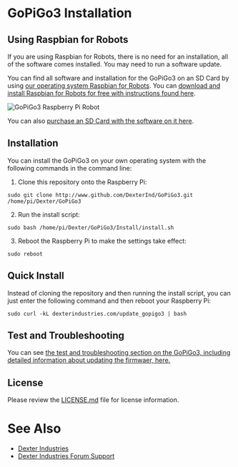 # GoPiGo3 Installation

## Using Raspbian for Robots

If you are using Raspbian for Robots, there is no need for an installation, all of the software comes installed.  You may need to run a software update.  

You can find all software and installation for the GoPiGo3 on an SD Card by using [our operating system Raspbian for Robots](https://www.dexterindustries.com/raspberry-pi-robot-software/).  You can [download and install Raspbian for Robots for free with instructions found here](https://www.dexterindustries.com/howto/install-raspbian-for-robots-image-on-an-sd-card/).  

![ GoPiGo3 Raspberry Pi Robot ](https://raw.githubusercontent.com/DexterInd/GoPiGo3/master/GoPiGo3_Raspberry_Pi_Robot_With_Eyes.jpg)

You can also [purchase an SD Card with the software on it here](https://www.dexterindustries.com/shop/sd-card-raspbian-wheezy-image-for-raspberry-pi/).  

## Installation
You can install the GoPiGo3 on your own operating system with the following commands in the command line:
1. Clone this repository onto the Raspberry Pi:
```
sudo git clone http://www.github.com/DexterInd/GoPiGo3.git /home/pi/Dexter/GoPiGo3
```
2. Run the install script:
```
sudo bash /home/pi/Dexter/GoPiGo3/Install/install.sh
```
3. Reboot the Raspberry Pi to make the settings take effect:
```
sudo reboot
```

## Quick Install

Instead of cloning the repository and then running the install script, you can just enter the following command and then reboot your Raspberry Pi:
```
sudo curl -kL dexterindustries.com/update_gopigo3 | bash
```

## Test and Troubleshooting
You can see [the test and troubleshooting section on the GoPiGo3, including detailed information about updating the firmwaer, here.](https://www.dexterindustries.com/GoPiGo/get-started-with-the-gopigo3-raspberry-pi-robot/test-and-troubleshoot-the-gopigo3-raspberry-pi-robot/)

## License

Please review the [LICENSE.md] file for license information.

[LICENSE.md]: ./LICENSE.md

# See Also

- [Dexter Industries](http://www.dexterindustries.com/GoPiGo)
- [Dexter Industries Forum Support](http://forum.dexterindustries.com/c/gopigo)
